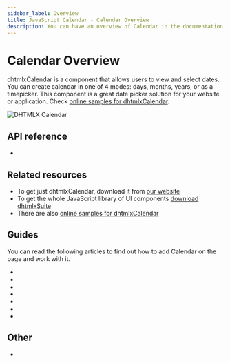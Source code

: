 ```yaml
---
sidebar_label: Overview
title: JavaScript Calendar - Calendar Overview
description: You can have an overview of Calendar in the documentation of the DHTMLX JavaScript UI library. Browse developer guides and API reference, try out code examples and live demos, and download a free 30-day evaluation version of DHTMLX Suite 7.
---
```


# Calendar Overview

dhtmlxCalendar is a component that allows users to view and select dates. You can create calendar in one of 4 modes: days, months, years, or as a timepicker.
This component is a great date picker solution for your website or application. Check [online samples for dhtmlxCalendar](https://snippet.dhtmlx.com/all?text=%23calendar).  

![DHTMLX Calendar](../assets/calendar/calendar_front.png)

## API reference

- [](api/api_overview.md)

## Related resources

- To get just dhtmlxCalendar, download it from [our website](https://dhtmlx.com/docs/products/dhtmlxCalendar/download.shtml)
- To get the whole JavaScript library of UI components [download dhtmlxSuite](https://dhtmlx.com/docs/products/dhtmlxSuite/download.shtml)
- There are also [online samples for dhtmlxCalendar](https://snippet.dhtmlx.com/all?text=%23calendar)  
  
## Guides

You can read the following articles to find out how to add Calendar on the page and work with it.

- [](how_to_start.md)
- [](configuring.md)
- [](localizing_calendar.md)  
- [](operating_calendar.md)
- [](datepicker.md)
- [](customization.md)
- [](handling_events.md)  

## Other

- [](../migration.md)
